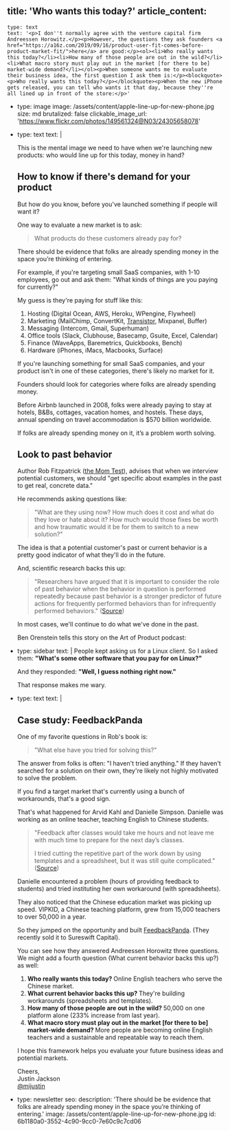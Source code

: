 title: 'Who wants this today?'
article_content:
  -
    type: text
    text: '<p>I don''t normally agree with the venture capital firm Andreessen Horowitz.</p><p>However, the questions they ask founders <a href="https://a16z.com/2019/09/16/product-user-fit-comes-before-product-market-fit/">here</a> are good:</p><ol><li>Who really wants this today?</li><li>How many of those people are out in the wild?</li><li>What macro story must play out in the market [for there to be] market-wide demand?</li></ol><p>When someone wants me to evaluate their business idea, the first question I ask them is:</p><blockquote><p>Who really wants this today?</p></blockquote><p>When the new iPhone gets released, you can tell who wants it that day, because they''re all lined up in front of the store:</p>'
  -
    type: image
    image: /assets/content/apple-line-up-for-new-phone.jpg
    size: md
    brutalized: false
    clickable_image_url: 'https://www.flickr.com/photos/149561324@N03/24305658078'
  -
    type: text
    text: |
      <p>This is the mental image we need to have when we're launching new products: who would line up for this today, money in hand?</p><h2>How to know if there's demand for your product</h2><p>But how do you know, before you've launched something if people will want it?</p><p>One way to evaluate a new market is to ask:</p><blockquote><p>What products do these customers already pay for?</p></blockquote><p>There should be evidence that folks are already spending money in the space you’re thinking of entering.</p><p>For example, if you're targeting small SaaS companies, with 1-10 employees, go out and ask them: "What kinds of things are you paying for currently?"</p><p>My guess is they're paying for stuff like this:</p><ol><li>Hosting (Digital Ocean, AWS, Heroku, WPengine, Flywheel)</li><li>Marketing (MailChimp, ConvertKit, <a href="https://transistor.fm/?via=justin">Transistor</a>, Mixpanel, Buffer)</li><li>Messaging (Intercom, Gmail, Superhuman)</li><li>Office tools (Slack, Clubhouse, Basecamp, Gsuite, Excel, Calendar)</li><li>Finance (WaveApps, Baremetrics, Quickbooks, Bench)</li><li>Hardware (iPhones, iMacs, Macbooks, Surface)</li></ol><p>If you're launching something for small SaaS companies, and your product isn't in one of these categories, there's likely no market for it.</p><p>Founders should look for categories where folks are already spending money.</p><p>Before Airbnb launched in 2008, folks were already paying to stay at hotels, B&amp;Bs, cottages, vacation homes, and hostels. These days, annual spending on travel accommodation is $570 billion worldwide.</p><p>If folks are already spending money on it, it’s a problem worth solving.</p><h2>Look to past behavior</h2><p>Author Rob Fitzpatrick (<a href="http://momtestbook.com/">the Mom Test</a>), advises that when we interview potential customers, we should "get specific about examples in the past to get real, concrete data."</p><p>He recommends asking questions like:</p><blockquote><p>"What are they using now? How much does it cost and what do they love or hate about it? How much would those fixes be worth and how traumatic would it be for them to switch to a new solution?"&nbsp;</p></blockquote><p>The idea is that a potential customer's past or current behavior is a pretty good indicator of what they'll do in the future.</p><p>And, scientific research backs this up:</p><blockquote><p>"Researchers have argued that it is important to consider the role of past
      behavior when the behavior in question is performed repeatedly because past behavior is a stronger predictor of future
      actions for frequently performed behaviors than for infrequently performed
      behaviors." (<a href="http://citeseerx.ist.psu.edu/viewdoc/download?doi=10.1.1.475.5975&amp;rep=rep1&amp;type=pdf">Source</a>)</p></blockquote><p>In most cases, we'll continue to do what we've done in the past.&nbsp;</p><p>Ben Orenstein tells this story on the Art of Product podcast:</p>
  -
    type: sidebar
    text: |
      People kept asking us for a Linux client. So I asked them: **"What's some other software that you pay for on Linux?"**
      
      And they responded: **"Well, I guess nothing right now."**
      
      That response makes me wary.
  -
    type: text
    text: |
      <h2>Case study: FeedbackPanda</h2><p>One of my favorite questions in Rob's book is:</p><blockquote><p>"What else have you tried for solving this?"</p></blockquote><p>The answer from folks is often: "I haven't tried anything." If they haven't searched for a solution on their own, they're likely not highly motivated to solve the problem.&nbsp;</p><p>If you find a target market that's currently using a bunch of workarounds, that's a good sign.</p><p>That's what happened for Arvid Kahl and Danielle Simpson. Danielle was working as an online teacher, teaching English to Chinese students.&nbsp;</p><blockquote><p>"Feedback after classes would take me hours and not leave me with much time to prepare for the next day’s classes.
      
      I tried cutting the repetitive part of the work down by using templates and a spreadsheet, but it was still quite complicated." (<a href="https://www.sureswiftcapital.com/blog/bootstrapped-saas-founders-sell-business/">Source</a>)</p></blockquote><p>Danielle encountered a problem (hours of providing feedback to students) and tried instituting her own workaround (with spreadsheets).</p><p>They also noticed that the Chinese education market was picking up speed. VIPKID, a Chinese teaching platform, grew from 15,000 teachers to over 50,000 in a year.</p><p>So they jumped on the opportunity and built&nbsp;<a href="https://www.feedbackpanda.com/">FeedbackPanda</a>. (They recently sold it to Sureswift Capital).</p><p>You can see how they answered Andreessen Horowitz three questions. We might add a fourth question (What current behavior backs this up?) as well:</p><ol><li><b>Who really wants this today? </b>Online English teachers who serve the Chinese market.</li><li><b>What current behavior backs this up? </b>They're building workarounds (spreadsheets and templates).</li><li><b>How many of those people are out in the wild? </b>50,000 on one platform alone (233% increase from last year).</li><li><b>What macro story must play out in the market [for there to be] market-wide demand? </b>More people are becoming online English teachers and a sustainable and repeatable way to reach them.</li></ol><p>I hope this framework helps you evaluate your future business ideas and potential markets.</p><p>Cheers,<br>Justin Jackson<br><a href="https://twitter.com/mijustin">@mijustin</a></p>
  -
    type: newsletter
seo:
  description: 'There should be be evidence that folks are already spending money in the space you’re thinking of entering.'
  image: /assets/content/apple-line-up-for-new-phone.jpg
id: 6b1180a0-3552-4c90-9cc0-7e60c9c7cd06
